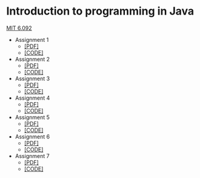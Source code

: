 # Introduction to programming in Java

[MIT 6.092](https://ocw.mit.edu/courses/6-092-introduction-to-programming-in-java-january-iap-2010/)

- Assignment 1
    - [\[PDF\]](./assignments/assignment1.pdf)
    - [\[CODE\]](./src/com/mit/intro/assign1)
- Assignment 2
    - [\[PDF\]](./assignments/assignment2.pdf)
    - [\[CODE\]](./src/com/mit/intro/assign2)
- Assignment 3
  - [\[PDF\]](./assignments/assignment3.pdf)
  - [\[CODE\]](./src/com/mit/intro/assign3)
- Assignment 4
  - [\[PDF\]](./assignments/assignment4.pdf)
  - [\[CODE\]](./src/com/mit/intro/assign4)
- Assignment 5
  - [\[PDF\]](./assignments/assignment5.pdf)
  - [\[CODE\]](./src/com/mit/intro/assign5)
- Assignment 6
  - [\[PDF\]](./assignments/assignment6.pdf)
  - [\[CODE\]](./src/com/mit/intro/assign6)
- Assignment 7
  - [\[PDF\]](./assignments/assignment7.pdf)
  - [\[CODE\]](./src/com/mit/intro/assign7)
